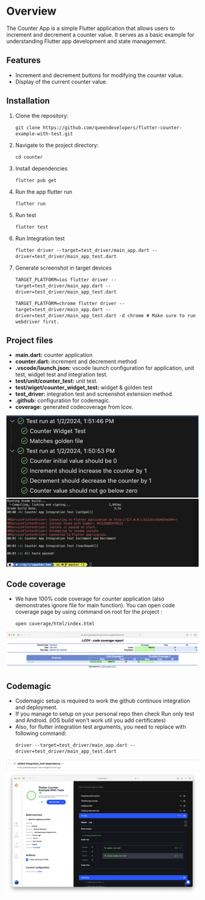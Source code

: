 # Overview

The Counter App is a simple Flutter application that allows users to increment and decrement a counter value. It serves as a basic example for understanding Flutter app development and state management.

## Features

- Increment and decrement buttons for modifying the counter value.
- Display of the current counter value.

## Installation
1. Clone the repository:
   ```
   git clone https://github.com/queendevelopers/flutter-counter-example-with-test.git
   ```
2. Navigate to the project directory: 
   ```
   cd counter
   ```
3. Install dependencies
   ```
   flutter pub get
   ```
4. Run the app flutter run
   ```
   flutter run
   ```
5. Run test
   ```
   flutter test
   ```
6. Run Integration test
   ```
   flutter driver --target=test_driver/main_app.dart --driver=test_driver/main_app_test.dart
   ```
7. Generate screenshot in target devices
   ```
   TARGET_PLATFORM=ios flutter driver --target=test_driver/main_app.dart --driver=test_driver/main_app_test.dart
   ```
   ```
   TARGET_PLATFORM=chrome flutter driver --target=test_driver/main_app.dart --driver=test_driver/main_app_test.dart -d chrome # Make sure to run webdriver first.
   ```

## Project files
- **main.dart:** counter application
- **counter.dart:** increment and decrement method
- **.vscode/launch.json:** vscode launch configuration for application, unit test, widget test and integration test.
- **test/unit/counter_test:** unit test.
- **test/wiget/counter_widget_test:** widget & golden test
- **test_driver:** integration test and screenshot extension method.
- **.github:** configuration for codemagic.
- **coverage:** generated codecoverage from lcov.

![Unit and widget test screenshot](screenshots/unit_and_widget_test.png)
![Integration test](screenshots/integration_test.png)


## Code coverage
- We have 100% code coverage for counter application (also demonstrates ignore file for main function). You can open code coverage page by using command on root for the project :
  ```
  open coverage/html/index.html
  ```
![code coverage screenshot](screenshots/code_coverage.png)

## Codemagic 
- Codemagic setup is required to work the github continuos integration and deployment.
- If you manage to setup on your personal repo then check Run only test and Android. (iOS build won't work util you add certificates)
- Also, for flutter integration test arguments, you need to replace with following command:
  ```
  driver --target=test_driver/main_app.dart --driver=test_driver/main_app_test.dart
  ```
![code magic screenshot](screenshots/github_pipeline.png)
![code magic screenshot](screenshots/codemagic.png)


